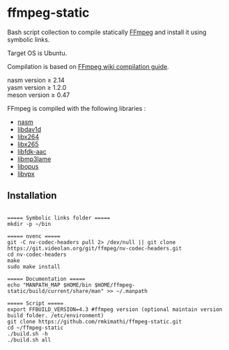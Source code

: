 # ffmpeg-static

Bash script collection to compile statically [FFmpeg](http://ffmpeg.org/releases/?C=M;O=D) and install it using symbolic links.

Target OS is Ubuntu.

Compilation is based on [FFmpeg wiki compilation guide](https://trac.ffmpeg.org/wiki/CompilationGuide/Ubuntu).

nasm version ≥ 2.14  
yasm version ≥ 1.2.0  
meson version ≥ 0.47

FFmpeg is compiled with the following libraries :

* [nasm](https://www.nasm.us/pub/nasm/releasebuilds/?C=M;O=D)
* [libdav1d](https://code.videolan.org/videolan/dav1d/-/releases)
* [libx264](https://code.videolan.org/videolan/x264)
* [libx265](https://bitbucket.org/multicoreware/x265/downloads/)
* [libfdk-aac](https://github.com/mstorsjo/fdk-aac/releases)
* [libmp3lame](http://lame.sourceforge.net)
* [libopus](http://www.opus-codec.org/downloads/)
* [libvpx](https://github.com/webmproject/libvpx/releases)

## Installation

```

===== Symbolic links folder =====
mkdir -p ~/bin

===== nvenc =====
git -C nv-codec-headers pull 2> /dev/null || git clone https://git.videolan.org/git/ffmpeg/nv-codec-headers.git
cd nv-codec-headers
make
sudo make install

===== Documentation =====
echo "MANPATH_MAP $HOME/bin $HOME/ffmpeg-static/build/current/share/man" >> ~/.manpath

===== Script =====
export FFBUILD_VERSION=4.3 #ffmpeg version (optional maintain version build folder. /etc/environment)
git clone https://github.com/rmkimathi/ffmpeg-static.git
cd ~/ffmpeg-static
./build.sh -h
./build.sh all

```

